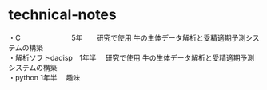 # technical-notes
・C    　　　　　　　5年　　研究で使用  牛の生体データ解析と受精適期予測システムの構築  
・解析ソフトdadisp　1年半　 研究で使用  牛の生体データ解析と受精適期予測システムの構築  
・python           1年半　 趣味        
